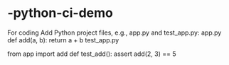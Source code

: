 # -python-ci-demo
For coding
Add Python project files, e.g., app.py and test_app.py:
app.py
def add(a, b):
    return a + b
test_app.py

from app import add
def test_add():
    assert add(2, 3) == 5
